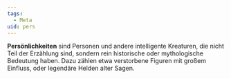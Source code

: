 ```yaml
---
tags:
  - Meta
uid: pers
---
```

**Persönlichkeiten** sind Personen und andere intelligente Kreaturen, die nicht Teil der Erzählung sind, sondern rein historische oder mythologische Bedeutung haben.
Dazu zählen etwa verstorbene Figuren mit großem Einfluss, oder legendäre Helden alter Sagen.